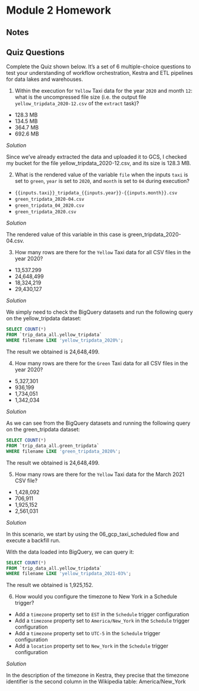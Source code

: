# Module 2 Homework

## Notes


## Quiz Questions

Complete the Quiz shown below. It’s a set of 6 multiple-choice questions to test your understanding of workflow orchestration, Kestra and ETL pipelines for data lakes and warehouses.

1) Within the execution for `Yellow` Taxi data for the year `2020` and month `12`: what is the uncompressed file size (i.e. the output file `yellow_tripdata_2020-12.csv` of the `extract` task)?
- 128.3 MB
- 134.5 MB
- 364.7 MB
- 692.6 MB


*Solution*

Since we’ve already extracted the data and uploaded it to GCS, I checked my bucket for the file yellow_tripdata_2020-12.csv, and its size is 128.3 MB.

2) What is the rendered value of the variable `file` when the inputs `taxi` is set to `green`, `year` is set to `2020`, and `month` is set to `04` during execution?
- `{{inputs.taxi}}_tripdata_{{inputs.year}}-{{inputs.month}}.csv` 
- `green_tripdata_2020-04.csv`
- `green_tripdata_04_2020.csv`
- `green_tripdata_2020.csv`


*Solution*

The rendered value of this variable in this case is green_tripdata_2020-04.csv.

3) How many rows are there for the `Yellow` Taxi data for all CSV files in the year 2020?
- 13,537.299
- 24,648,499
- 18,324,219
- 29,430,127

*Solution*

We simply need to check the BigQuery datasets and run the following query on the yellow_tripdata dataset:

```sql
SELECT COUNT(*) 
FROM `trip_data_all.yellow_tripdata` 
WHERE filename LIKE 'yellow_tripdata_2020%';
```

The result we obtained is 24,648,499.


4) How many rows are there for the `Green` Taxi data for all CSV files in the year 2020?
- 5,327,301
- 936,199
- 1,734,051
- 1,342,034

*Solution*

As we can see from the BigQuery datasets and running the following query on the green_tripdata dataset:

```sql
SELECT COUNT(*) 
FROM `trip_data_all.green_tripdata` 
WHERE filename LIKE 'green_tripdata_2020%';
```

The result we obtained is 24,648,499.


5) How many rows are there for the `Yellow` Taxi data for the March 2021 CSV file?
- 1,428,092
- 706,911
- 1,925,152
- 2,561,031

*Solution*

In this scenario, we start by using the 06_gcp_taxi_scheduled flow and execute a backfill run.

With the data loaded into BigQuery, we can query it:

```sql
SELECT COUNT(*) 
FROM `trip_data_all.yellow_tripdata` 
WHERE filename LIKE 'yellow_tripdata_2021-03%';
```

The result we obtained is 1,925,152.


6) How would you configure the timezone to New York in a Schedule trigger?
- Add a `timezone` property set to `EST` in the `Schedule` trigger configuration  
- Add a `timezone` property set to `America/New_York` in the `Schedule` trigger configuration
- Add a `timezone` property set to `UTC-5` in the `Schedule` trigger configuration
- Add a `location` property set to `New_York` in the `Schedule` trigger configuration  

*Solution*

In the description of the timezone in Kestra, they precise that the timezone identifier is the second column in the Wikipedia table: America/New_York